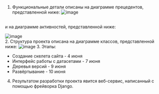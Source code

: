 1. Функциональные детали описаны на диаграмме прецедентов, представленной ниже:
![image](https://user-images.githubusercontent.com/44303944/120710326-b2f68080-c4c6-11eb-8606-cc57a764026c.png)
<br />
и на диаграмме активностей, представленной ниже:

![image](https://user-images.githubusercontent.com/44303944/120710391-c3a6f680-c4c6-11eb-8c88-1eb321a0b741.png)
<br />
2. Структура проекта описана на диаграмме классов, представленной ниже:
![image](https://user-images.githubusercontent.com/44303944/120710427-cace0480-c4c6-11eb-808a-89e2070623af.png)
3. Этапы:
  - Создание скелета сайта - 4 июня
  - Интерфейс работы с датасетами - 7 июня
  - Деревья версий - 9 июня
  - Развёртывание - 10 июня
4. Результатом разработки проекта явится веб-сервис, написанный с помощью фрейворка Django.
